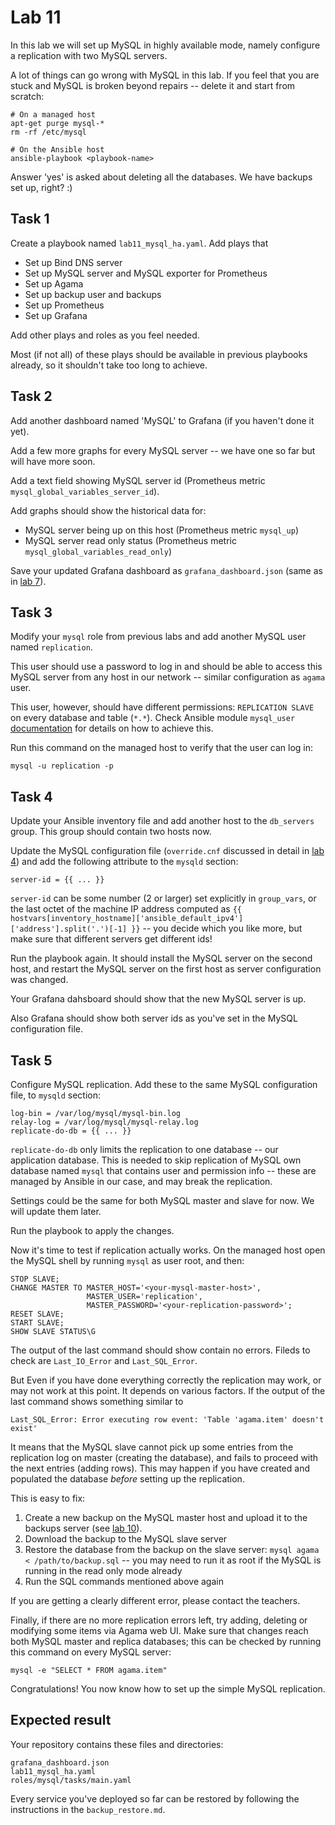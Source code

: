 # Lab 11

In this lab we will set up MySQL in highly available mode, namely configure a
replication with two MySQL servers.

A lot of things can go wrong with MySQL in this lab. If you feel that you are
stuck and MySQL is broken beyond repairs -- delete it and start from scratch:

	# On a managed host
	apt-get purge mysql-*
	rm -rf /etc/mysql

	# On the Ansible host
	ansible-playbook <playbook-name>

Answer 'yes' is asked about deleting all the databases. We have backups set up,
right? :)


## Task 1

Create a playbook named `lab11_mysql_ha.yaml`. Add plays that
 - Set up Bind DNS server 
 - Set up MySQL server and MySQL exporter for Prometheus
 - Set up Agama
 - Set up backup user and backups
 - Set up Prometheus
 - Set up Grafana

Add other plays and roles as you feel needed.

Most (if not all) of these plays should be available in previous playbooks
already, so it shouldn't take too long to achieve.


## Task 2

Add another dashboard named 'MySQL' to Grafana (if you haven't done it yet).

Add a few more graphs for every MySQL server -- we have one so far but will have
more soon.

Add a text field showing MySQL server id (Prometheus metric
`mysql_global_variables_server_id`).

Add graphs should show the historical data for:
 - MySQL server being up on this host (Prometheus metric `mysql_up`)
 - MySQL server read only status (Prometheus metric
   `mysql_global_variables_read_only`)

Save your updated Grafana dashboard as `grafana_dashboard.json` (same as in
[lab 7](../07-grafana/lab)).


## Task 3

Modify your `mysql` role from previous labs and add another MySQL user named
`replication`.

This user should use a password to log in and should be able to access this
MySQL server from any host in our network -- similar configuration as `agama`
user.

This user, however, should have different permissions: `REPLICATION SLAVE` on
every database and table (`*.*`). Check Ansible module `mysql_user`
[documentation](https://docs.ansible.com/ansible/2.9/modules/mysql_user_module.html)
for details on how to achieve this.

Run this command on the managed host to verify that the user can log in:

	mysql -u replication -p


## Task 4

Update your Ansible inventory file and add another host to the `db_servers`
group. This group should contain two hosts now.

Update the MySQL configuration file (`override.cnf` discussed in detail in
[lab 4](../04-troubleshooting/lab.md)) and add the following attribute to the
`mysqld` section:

	server-id = {{ ... }}


`server-id` can be some number (2 or larger) set explicitly in `group_vars`, or
the last octet of the machine IP address computed as
`{{ hostvars[inventory_hostname]['ansible_default_ipv4']['address'].split('.')[-1] }}`
-- you decide which you like more, but make sure that different servers get
different ids!

Run the playbook again. It should install the MySQL server on the second host,
and restart the MySQL server on the first host as server configuration was
changed.

Your Grafana dahsboard should show that the new MySQL server is up.

Also Grafana should show both server ids as you've set in the MySQL
configuration file.


## Task 5

Configure MySQL replication. Add these to the same MySQL configuration file, to
`mysqld` section:

	log-bin = /var/log/mysql/mysql-bin.log
	relay-log = /var/log/mysql/mysql-relay.log
	replicate-do-db = {{ ... }}

`replicate-do-db` only limits the replication to one database -- our application
database. This is needed to skip replication of MySQL own database named `mysql`
that contains user and permission info -- these are managed by Ansible in our
case, and may break the replication.

Settings could be the same for both MySQL master and slave for now. We will
update them later.

Run the playbook to apply the changes.

Now it's time to test if replication actually works. On the managed host open
the MySQL shell by running `mysql` as user root, and then:

	STOP SLAVE;
	CHANGE MASTER TO MASTER_HOST='<your-mysql-master-host>',
	                 MASTER_USER='replication',
	                 MASTER_PASSWORD='<your-replication-password>';
	RESET SLAVE;
	START SLAVE;
	SHOW SLAVE STATUS\G

The output of the last command should show contain no errors. Fileds to check
are `Last_IO_Error` and `Last_SQL_Error`.

But Even if you have done everything correctly the replication may work, or may
not work at this point. It depends on various factors. If the output of the last
command shows something similar to

	Last_SQL_Error: Error executing row event: 'Table 'agama.item' doesn't exist'

It means that the MySQL slave cannot pick up some entries from the replication
log on master (creating the database), and fails to proceed with the next
entries (adding rows). This may happen if you have created and populated the
database _before_ setting up the replication.

This is easy to fix:
 1. Create a new backup on the MySQL master host and upload it to the backups
    server (see [lab 10](../10-backups/lab.md)).
 2. Download the backup to the MySQL slave server
 3. Restore the database from the backup on the slave server:
    `mysql agama < /path/to/backup.sql` -- you may need to run it as root if
    the MySQL is running in the read only mode already
 4. Run the SQL commands mentioned above again

If you are getting a clearly different error, please contact the teachers.

Finally, if there are no more replication errors left, try adding, deleting or
modifying some items via Agama web UI. Make sure that changes reach both MySQL
master and replica databases; this can be checked by running this command on
every MySQL server:

	mysql -e "SELECT * FROM agama.item"

Congratulations! You now know how to set up the simple MySQL replication.


## Expected result

Your repository contains these files and directories:

	grafana_dashboard.json
	lab11_mysql_ha.yaml
	roles/mysql/tasks/main.yaml

Every service you've deployed so far can be restored by following the
instructions in the `backup_restore.md`.
